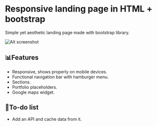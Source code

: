 # Responsive landing page in HTML + bootstrap

Simple yet aesthetic landing page made with bootstrap library.

![Alt screenshot](https://i.imgur.com/CFydFoS.png)

## 📊Features

- Responsive, shows properly on mobile devices.
- Functional navigation bar with hamburger menu.
- Sections.
- Portfolio placeholders.
- Google maps widget.


## 📃To-do list

- Add an API and cache data from it.
